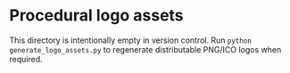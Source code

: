 # Procedural logo assets

This directory is intentionally empty in version control. Run
`python generate_logo_assets.py` to regenerate distributable PNG/ICO logos when
required.
